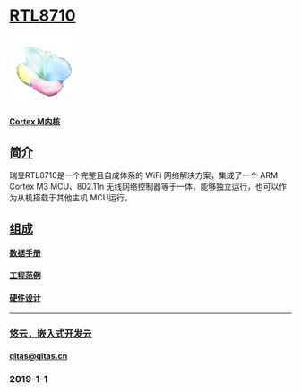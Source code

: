﻿# [RTL8710](https://github.com/mcuyun/RTL8710) 

[![sites](mcuyun/mcuyun.png)](http://www.mcuyun.com)

#### [Cortex M内核](https://github.com/mcuyun/CM) 

## [简介](https://github.com/mcuyun/RTL8710/wiki) 

瑞昱RTL8710是一个完整且自成体系的 WiFi 网络解决方案，集成了一个 ARM Cortex M3 MCU、802.11n 无线网络控制器等于一体，能够独立运行，也可以作为从机搭载于其他主机 MCU运行。

## [组成](mcuyun/) 

#### [数据手册](docs/)

#### [工程范例](project/)


#### [硬件设计](hardware/)








---

###  [悠云，嵌入式开发云](http://www.mcuyun.com)
####  qitas@qitas.cn
###  2019-1-1
